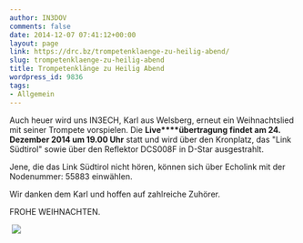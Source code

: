 ```yaml
---
author: IN3DOV
comments: false
date: 2014-12-07 07:41:12+00:00
layout: page
link: https://drc.bz/trompetenklaenge-zu-heilig-abend/
slug: trompetenklaenge-zu-heilig-abend
title: Trompetenklänge zu Heilig Abend
wordpress_id: 9836
tags:
- Allgemein
---
```


Auch heuer wird uns IN3ECH, Karl aus Welsberg, erneut ein Weihnachtslied mit seiner Trompete vorspielen. Die **Live****übertragung findet am 24. Dezember 2014 um 19.00 Uhr** statt und wird über den Kronplatz, das "Link Südtirol" sowie über den Reflektor DCS008F in D-Star ausgestrahlt.




Jene, die das Link Südtirol nicht hören, können sich über Echolink mit der Nodenummer: 55883 einwählen.




Wir danken dem Karl und hoffen auf zahlreiche Zuhörer.




FROHE WEIHNACHTEN.


 ![](https://drc.bz/wp-content/uploads/2010/12/trompete.jpg)
